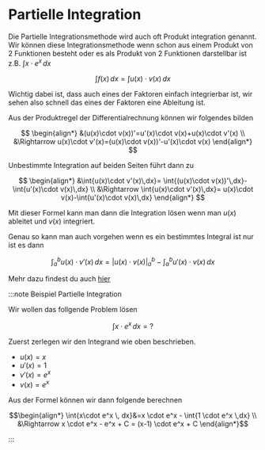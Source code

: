 # Partielle Integration

Die Partielle Integrationsmethode wird auch oft Produkt integration genannt. Wir können diese Integrationsmethode wenn schon aus einem Produkt von 2 Funktionen besteht oder es als Produkt von 2 Funktionen darstellbar ist z.B. $\int{x\cdot e^x \,dx}$

$$\int{f(x)\,dx}=\int{u(x)\cdot v(x)\,dx}$$

Wichtig dabei ist, dass auch eines der Faktoren einfach integrierbar ist, wir sehen also schnell das eines der Faktoren eine Ableitung ist.

Aus der Produktregel der Differentialrechnung können wir folgendes bilden

$$
\begin{align*}
&(u(x)\cdot v(x))'=u'(x)\cdot v(x)+u(x)\cdot v'(x) \\
&\Rightarrow u(x)\cdot v'(x)=(u(x)\cdot v(x))'-u'(x)\cdot v(x)
\end{align*}
$$

Unbestimmte Integration auf beiden Seiten führt dann zu

$$
\begin{align*}
&\int{u(x)\cdot v'(x)\,dx}= \int{(u(x)\cdot v(x))'\,dx}-\int{u'(x)\cdot v(x)\,dx} \\
&\Rightarrow \int{u(x)\cdot v'(x)\,dx}= u(x)\cdot v(x)-\int{u'(x)\cdot v(x)\,dx}
\end{align*}
$$

Mit dieser Formel kann man dann die Integration lösen wenn man $u(x)$ ableitet und $v(x)$ integriert.

Genau so kann man auch vorgehen wenn es ein bestimmtes Integral ist nur ist es dann

$$\int_a^b{u(x)\cdot v'(x)\,dx} = \Big|u(x)\cdot v(x)\Big|_a^b-\int_a^b{u'(x)\cdot v(x)\,dx} $$

Mehr dazu findest du auch [hier](https://studyflix.de/mathematik/partielle-integration-1862)

:::note Beispiel Partielle Integration

 Wir wollen das follgende Problem lösen

 $$\int{x\cdot e^x \, dx}=?$$

 Zuerst zerlegen wir den Integrand wie oben beschrieben.

- $u(x)=x$
- $u'(x)=1$
- $v'(x)=e^x$
- $v(x)=e^x$

 Aus der Formel können wir dann folgende berechnen

 $$\begin{align*}
 \int{x\cdot e^x \, dx}&=x \cdot e^x - \int{1 \cdot e^x \,dx} \\
 &\Rightarrow x \cdot e^x - e^x + C = (x-1) \cdot e^x + C
 \end{align*}$$

:::
